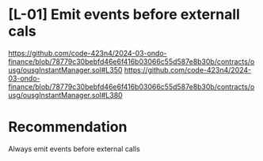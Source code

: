 # [L-01] Emit events before externall cals
https://github.com/code-423n4/2024-03-ondo-finance/blob/78779c30bebfd46e6f416b03066c55d587e8b30b/contracts/ousg/ousgInstantManager.sol#L350
https://github.com/code-423n4/2024-03-ondo-finance/blob/78779c30bebfd46e6f416b03066c55d587e8b30b/contracts/ousg/ousgInstantManager.sol#L380

# Recommendation
Always emit events before external calls